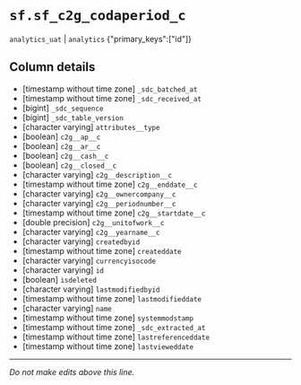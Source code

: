 # `sf.sf_c2g_codaperiod_c`
`analytics_uat` | `analytics`
{"primary_keys":["id"]}

## Column details
* [timestamp without time zone] `_sdc_batched_at`
* [timestamp without time zone] `_sdc_received_at`
* [bigint]    `_sdc_sequence`
* [bigint]    `_sdc_table_version`
* [character varying] `attributes__type`
* [boolean]   `c2g__ap__c`
* [boolean]   `c2g__ar__c`
* [boolean]   `c2g__cash__c`
* [boolean]   `c2g__closed__c`
* [character varying] `c2g__description__c`
* [timestamp without time zone] `c2g__enddate__c`
* [character varying] `c2g__ownercompany__c`
* [character varying] `c2g__periodnumber__c`
* [timestamp without time zone] `c2g__startdate__c`
* [double precision] `c2g__unitofwork__c`
* [character varying] `c2g__yearname__c`
* [character varying] `createdbyid`
* [timestamp without time zone] `createddate`
* [character varying] `currencyisocode`
* [character varying] `id`
* [boolean]   `isdeleted`
* [character varying] `lastmodifiedbyid`
* [timestamp without time zone] `lastmodifieddate`
* [character varying] `name`
* [timestamp without time zone] `systemmodstamp`
* [timestamp without time zone] `_sdc_extracted_at`
* [timestamp without time zone] `lastreferenceddate`
* [timestamp without time zone] `lastvieweddate`

-------------------------------------------------------------------------------
*Do not make edits above this line.*
